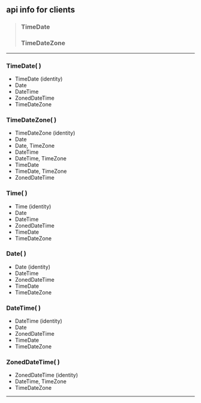 ## api info for clients

> ### TimeDate
> ### TimeDateZone

----

### TimeDate( <construcables> )
- TimeDate (identity)
- Date
- DateTime
- ZonedDateTime
- TimeDateZone

### TimeDateZone( <construcables> )
- TimeDateZone (identity)
- Date
- Date, TimeZone
- DateTime
- DateTime, TimeZone
- TimeDate
- TimeDate, TimeZone
- ZonedDateTime

### Time( <selectables> )
- Time (identity)
- Date
- DateTime
- ZonedDateTime
- TimeDate
- TimeDateZone

### Date( <selectables> )
- Date (identity)
- DateTime
- ZonedDateTime
- TimeDate
- TimeDateZone

### DateTime( <selectables> )
- DateTime (identity)
- Date
- ZonedDateTime
- TimeDate
- TimeDateZone

### ZonedDateTime( <constructables> )
- ZonedDateTime (identity)
- DateTime, TimeZone
- TimeDateZone

----

